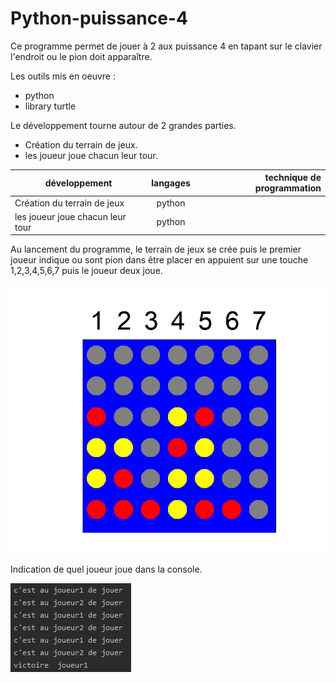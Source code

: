 # Python-puissance-4
Ce programme permet de jouer à 2 aux puissance 4 en tapant sur le clavier l'endroit ou le pion doit apparaître.
 
 Les outils mis en oeuvre :
 * python
 * library turtle
 
 Le développement tourne autour de 2 grandes parties.
 * Création du terrain de jeux.
 * les joueur joue chacun leur tour.
 
 |développement          |langages |technique de programmation                           |
|-----------------------|:-------:|----------------------------------------------------:|
|Création du terrain de jeux |python||
|les joueur joue chacun leur tour|python||

Au lancement du programme, le terrain de jeux se crée puis le premier joueur indique ou sont pion dans être placer en appuient sur une touche  1,2,3,4,5,6,7 puis le joueur deux joue.

![Capture.png](https://github.com/adesheulles/Python-puissance-4/blob/master/puissance%204.PNG)

Indication de quel joueur joue dans la console.

![Capture.png](https://github.com/adesheulles/Python-puissance-4/blob/master/puissance%204%20fin.PNG)
